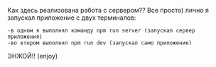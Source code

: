 Как здесь реализована работа с сервером??
Все просто) лично я запускал приложение с двух терминалов:

    -в одном я выполнял команду npm run server (запускал сервер приложения)
    -во втором выполнял npm run dev (запускал само приложение)

ЭНЖОЙ!! (enjoy)
